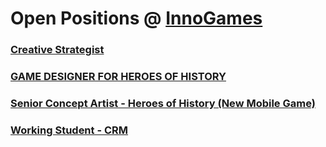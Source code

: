 # Open Positions @ [InnoGames](https://www.innogames.com/career?s=github_jobs_repo)

### [Creative Strategist](creative-strategist.md)
### [GAME DESIGNER FOR HEROES OF HISTORY](game-designer-for-heroes-of-history.md)
### [Senior Concept Artist - Heroes of History \(New Mobile Game\)](senior-concept-artist-heroes-of-history-new-mobile-game.md)
### [Working Student - CRM](working-student-crm.md)
